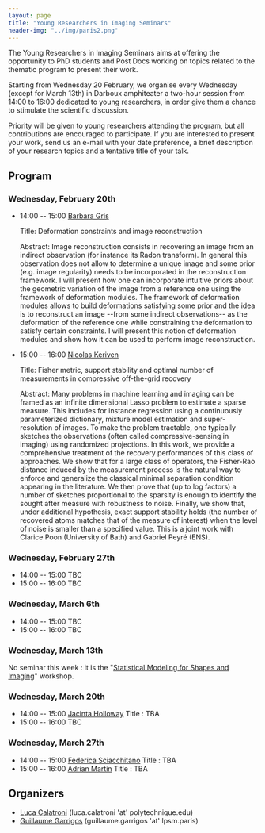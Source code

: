 ```yaml
---
layout: page
title: "Young Researchers in Imaging Seminars"
header-img: "../img/paris2.png"
---
```

The Young Researchers in Imaging Seminars aims at offering the opportunity to PhD students and Post Docs working on topics related to the thematic program to present their work.

Starting from Wednesday 20 February, we organise every Wednesday (except for March 13th) in Darboux amphiteater a two-hour session from 14:00 to 16:00 dedicated to young researchers, in order give them a chance to stimulate the scientific discussion.

Priority will be given to young researchers attending the program, but all contributions are encouraged to participate. If you are interested to present your work, send us an e-mail with your date preference, a brief description of your research topics and a tentative title of your talk.

## Program

### Wednesday, February 20th

- 14:00 -- 15:00 [Barbara Gris](http://gris.perso.math.cnrs.fr/fr/)

  Title: Deformation constraints and image reconstruction

  Abstract: Image reconstruction consists in recovering an image from an indirect observation (for instance its Radon transform). In general this observation does not allow to determine a unique image and some prior (e.g. image regularity) needs to be incorporated in the reconstruction framework. I will present how one can incorporate intuitive priors about the geometric variation of the image from a reference one using the framework of deformation modules. The framework of deformation modules allows to build deformations satisfying some prior and the idea is to reconstruct an image --from some indirect observations-- as the deformation of the reference one while constraining the deformation to satisfy certain constraints. I will present this notion of deformation modules and show how it can be used to perform image reconstruction.

- 15:00 -- 16:00 [Nicolas Keriven](https://nkeriven.github.io/)

  Title: Fisher metric, support stability and optimal number of measurements in compressive off-the-grid recovery

  Abstract: Many problems in machine learning and imaging can be framed as an infinite dimensional Lasso problem to estimate a sparse measure. This includes for instance regression using a continuously parameterized dictionary, mixture model estimation and super-resolution of images. To make the problem tractable, one typically sketches the observations (often called compressive-sensing in imaging) using randomized projections. In this work, we provide a comprehensive treatment of the recovery performances of this class of approaches. We show that for a large class of operators, the Fisher-Rao distance induced by the measurement process is the natural way to enforce and generalize the classical minimal separation condition appearing in the literature. We then prove that (up to log factors) a number of sketches proportional to the sparsity is enough to identify the sought after measure with robustness to noise. Finally, we show that, under additional hypothesis, exact support stability holds (the number of recovered atoms matches that of the measure of interest) when the level of noise is smaller than a specified value. This is a joint work with Clarice Poon (University of Bath) and Gabriel Peyré (ENS).

### Wednesday, February 27th

- 14:00 -- 15:00 TBC
- 15:00 -- 16:00 TBC

### Wednesday, March 6th

- 14:00 -- 15:00 TBC
- 15:00 -- 16:00 TBC

### Wednesday, March 13th

No seminar this week : it is the "[Statistical Modeling for Shapes and Imaging](https://imaging-in-paris.github.io/semester2019/workshop2/)" workshop.

### Wednesday, March 20th

- 14:00 -- 15:00 [Jacinta Holloway](https://acems.org.au/our-people/jacinta-holloway)
  Title : TBA
- 15:00 -- 16:00 TBC

### Wednesday, March 27th

- 14:00 -- 15:00 [Federica Sciacchitano](http://www.dima.unige.it/~sciacchitano/)
  Title : TBA
- 15:00 -- 16:00 [Adrian Martin](http://ip4ec.upf.edu/user/63)
  Title : TBA

## Organizers 

- [Luca Calatroni](https://sites.google.com/view/lucacalatroni/home) (luca.calatroni 'at' polytechnique.edu)
- [Guillaume Garrigos](http://www.guillaume-garrigos.com/) (guillaume.garrigos 'at' lpsm.paris)


